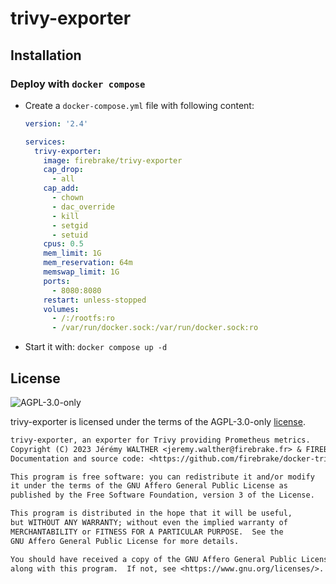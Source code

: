 # trivy-exporter

## Installation

### Deploy with `docker compose`

* Create a `docker-compose.yml` file with following content:
  ```yml
  version: '2.4'
  
  services:
    trivy-exporter:
      image: firebrake/trivy-exporter
      cap_drop:
        - all
      cap_add:
        - chown
        - dac_override
        - kill
        - setgid
        - setuid
      cpus: 0.5
      mem_limit: 1G
      mem_reservation: 64m
      memswap_limit: 1G
      ports:
        - 8080:8080
      restart: unless-stopped
      volumes:
        - /:/rootfs:ro
        - /var/run/docker.sock:/var/run/docker.sock:ro
  ```
* Start it with: `docker compose up -d`

## License

![AGPL-3.0-only](https://www.gnu.org/graphics/agplv3-155x51.png)

trivy-exporter is licensed under the terms of the AGPL-3.0-only [license](LICENSE).

```txt
trivy-exporter, an exporter for Trivy providing Prometheus metrics.
Copyright (C) 2023 Jérémy WALTHER <jeremy.walther@firebrake.fr> & FIREBRAKE SAS.
Documentation and source code: <https://github.com/firebrake/docker-trivy-exporter>.

This program is free software: you can redistribute it and/or modify
it under the terms of the GNU Affero General Public License as
published by the Free Software Foundation, version 3 of the License.

This program is distributed in the hope that it will be useful,
but WITHOUT ANY WARRANTY; without even the implied warranty of
MERCHANTABILITY or FITNESS FOR A PARTICULAR PURPOSE.  See the
GNU Affero General Public License for more details.

You should have received a copy of the GNU Affero General Public License
along with this program.  If not, see <https://www.gnu.org/licenses/>.
```